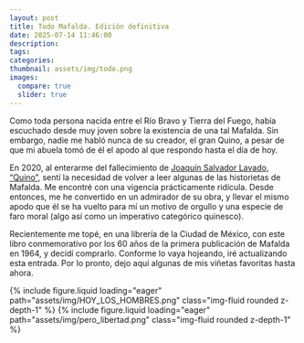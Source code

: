 ```yaml
---
layout: post
title: Todo Mafalda. Edición definitiva
date: 2025-07-14 11:46:00
description:
tags:
categories:
thumbnail: assets/img/todo.png
images:
  compare: true
  slider: true
---
```


Como toda persona nacida entre el Río Bravo y Tierra del Fuego, había escuchado
desde muy joven sobre la existencia de una tal Mafalda. Sin embargo, nadie me
habló nunca de su creador, el gran Quino, a pesar de que mi abuela tomó de él el
apodo al que respondo hasta el día de hoy.

En 2020, al enterarme del fallecimiento de
[Joaquín Salvador Lavado, “Quino”](https://es.wikipedia.org/wiki/Quino), sentí
la necesidad de volver a leer algunas de las historietas de Mafalda. Me encontré
con una vigencia prácticamente ridícula. Desde entonces, me he convertido en un
admirador de su obra, y llevar el mismo apodo que él se ha vuelto para mí un
motivo de orgullo y una especie de faro moral (algo así como un imperativo
categórico quinesco).

Recientemente me topé, en una librería de la Ciudad de México, con este libro
conmemorativo por los 60 años de la primera publicación de Mafalda en 1964, y
decidí comprarlo. Conforme lo vaya hojeando, iré actualizando esta entrada. Por
lo pronto, dejo aquí algunas de mis viñetas favoritas hasta ahora.

<swiper-container keyboard="true" navigation="true" pagination="true" pagination-clickable="true" pagination-dynamic-bullets="true" rewind="true">
  <swiper-slide>{% include figure.liquid loading="eager" path="assets/img/HOY_LOS_HOMBRES.png" class="img-fluid rounded z-depth-1" %}</swiper-slide>
  <swiper-slide>{% include figure.liquid loading="eager" path="assets/img/pero_libertad.png" class="img-fluid rounded z-depth-1" %}</swiper-slide>
</swiper-container>
